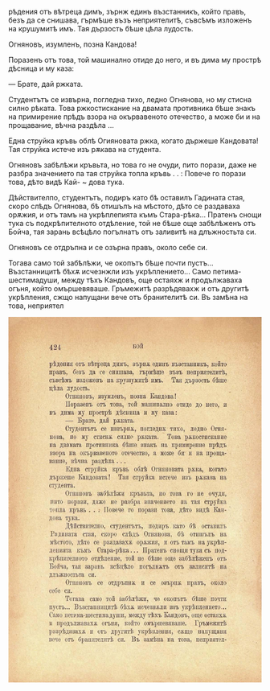 ﻿рѣдения отъ вѣтреца димъ, зърнж единъ възстанникъ, който правъ, безъ да се снишава, гърмѣше възъ неприятелитѣ, съвсѣмъ изложенъ на крушумитѣ имъ. Тая дързость бѣше цѣла лудость.

Огняновъ, изумленъ, позна Кандова!

Поразенъ отъ това, той машинално отиде до него, и въ дима му прострѣ дѣсница и му каза:

— Брате, дай ржката.

Студентътъ се извърна, погледна тихо, ледно Огнянова, но му стисна силно рѣката. Това ржкостискание на двамата противника бѣше знакъ на примирение прѣдъ взора на окървавеното отечество, а може би и на прощавание, вѣчна раздѣла ...

Една струйка кръвь облѣ Огияновата ржка, когато държеше Кандовата! Тая струйка истече изъ рѫкава на студента.

Огняновъ забѣлѣжи кръвьта, но това го не очуди, пито порази, даже не разбра значението па тая струйка топла кръвь . . : Повече го порази това, дѣто видѣ Кай- ~ дова тука.

Дѣйствителпо, студентътъ, подиръ като бѣ оставилъ Гадината стая, скоро слѣдъ Огнянова, бѣ отишълъ на мѣстото, дѣто се раздаваха орѫжия, и отъ тамъ на укрѣплепията къмъ Стара-рѣка... Пратенъ снощи тука съ подкрѣпителното отдѣление, той не бѣше още забѣлѣженъ отъ Бойча, тая зарань всѣцѣло погълнатъ отъ заливитѣ на длъжностьта си.

Огняновъ се отдръпна и се озърна правъ, около себе си.

Тогава само той забѣлѣжи, че окопътъ бѣше почти пустъ... Възстанницитѣ бѣхѫ исчезнжли изъ укрѣплението... Само петима-шестимадуши, между тѣхъ Кандовъ, още остаяхж и продължаваха огъня, който омършевяваше. Гръмежитѣ разрѣдявахж и отъ другитѣ укрѣпления, сжщо напущани вече отъ бранителитѣ си. Въ замѣна на това, неприятел

![original](images/473.jpg)

